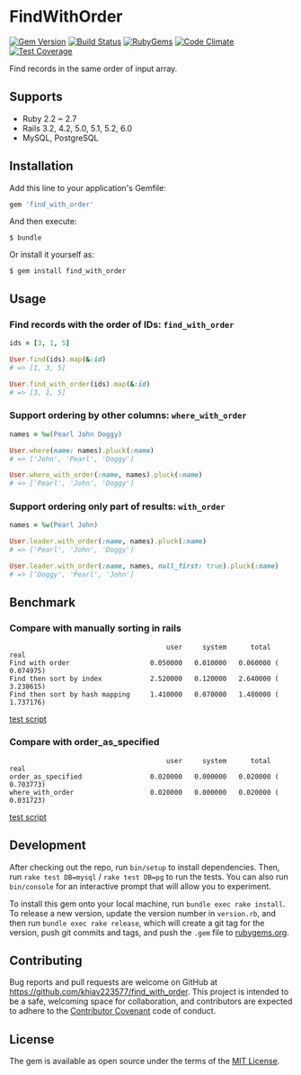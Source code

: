 
# FindWithOrder

[![Gem Version](https://img.shields.io/gem/v/find_with_order.svg?style=flat)](https://rubygems.org/gems/find_with_order)
[![Build Status](https://travis-ci.org/khiav223577/find_with_order.svg?branch=master)](https://travis-ci.org/khiav223577/find_with_order)
[![RubyGems](http://img.shields.io/gem/dt/find_with_order.svg?style=flat)](https://rubygems.org/gems/find_with_order)
[![Code Climate](https://codeclimate.com/github/khiav223577/find_with_order/badges/gpa.svg)](https://codeclimate.com/github/khiav223577/find_with_order)
[![Test Coverage](https://codeclimate.com/github/khiav223577/find_with_order/badges/coverage.svg)](https://codeclimate.com/github/khiav223577/find_with_order/coverage)

Find records in the same order of input array.

## Supports
- Ruby 2.2 ~ 2.7
- Rails 3.2, 4.2, 5.0, 5.1, 5.2, 6.0
- MySQL, PostgreSQL

## Installation

Add this line to your application's Gemfile:

```ruby
gem 'find_with_order'
```

And then execute:

    $ bundle

Or install it yourself as:

    $ gem install find_with_order

## Usage

### Find records with the order of IDs: `find_with_order`
```rb
ids = [3, 1, 5]

User.find(ids).map(&:id)
# => [1, 3, 5]

User.find_with_order(ids).map(&:id)
# => [3, 1, 5]
```

### Support ordering by other columns: `where_with_order`
```rb
names = %w(Pearl John Doggy)

User.where(name: names).pluck(:name)
# => ['John', 'Pearl', 'Doggy']

User.where_with_order(:name, names).pluck(:name)
# => ['Pearl', 'John', 'Doggy']
```

### Support ordering only part of results: `with_order`
```rb
names = %w(Pearl John)

User.leader.with_order(:name, names).pluck(:name)
# => ['Pearl', 'John', 'Doggy']

User.leader.with_order(:name, names, null_first: true).pluck(:name)
# => ['Doggy', 'Pearl', 'John']
```


## Benchmark
### Compare with manually sorting in rails

```
                                       user     system      total        real
Find with order                    0.050000   0.010000   0.060000 (  0.074975)
Find then sort by index            2.520000   0.120000   2.640000 (  3.238615)
Find then sort by hash mapping     1.410000   0.070000   1.480000 (  1.737176)
```
[test script](https://github.com/khiav223577/find_with_order/issues/4)

### Compare with order_as_specified
```
                                       user     system      total        real
order_as_specified                 0.020000   0.000000   0.020000 (  0.703773)
where_with_order                   0.020000   0.000000   0.020000 (  0.031723)
```
[test script](https://github.com/khiav223577/find_with_order/issues/4#issuecomment-307376453)


## Development

After checking out the repo, run `bin/setup` to install dependencies. Then, run `rake test DB=mysql` / `rake test DB=pg` to run the tests. You can also run `bin/console` for an interactive prompt that will allow you to experiment.

To install this gem onto your local machine, run `bundle exec rake install`. To release a new version, update the version number in `version.rb`, and then run `bundle exec rake release`, which will create a git tag for the version, push git commits and tags, and push the `.gem` file to [rubygems.org](https://rubygems.org).

## Contributing

Bug reports and pull requests are welcome on GitHub at https://github.com/khiav223577/find_with_order. This project is intended to be a safe, welcoming space for collaboration, and contributors are expected to adhere to the [Contributor Covenant](http://contributor-covenant.org) code of conduct.


## License

The gem is available as open source under the terms of the [MIT License](http://opensource.org/licenses/MIT).

